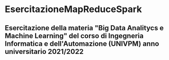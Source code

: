 # EsercitazioneMapReduceSpark
## Esercitazione della materia "Big Data Analitycs e Machine Learning" del corso di Ingegneria Informatica e dell'Automazione (UNIVPM) anno universitario 2021/2022
